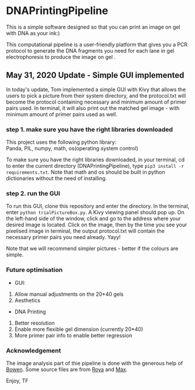 # DNAPrintingPipeline

This is a simple software designed so that you can print an image on gel with DNA as your ink:)

This computational pipeline is a user-friendly platform that gives you a PCR protocol to generate the DNA fragments you need for each lane in gel electrophoresis to produce the image on gel .

## May 31, 2020 Update - Simple GUI implemented
In today's update, Tom implemented a simple GUI with Kivy that allows the users to pick a picture from their system directory, and the protocol.txt will become the protocol containing necessary and minimum amount of primer pairs used. In terminal, it will also print out the matched gel image - with minimum amount of primer pairs used as well.

### step 1. make sure you have the right libraries downloaded
This project uses the following python library:  
Panda, PIL, numpy, math, os(operating system control)  

To make sure you have the right libraries downloaded, in your terminal, cd to enter the current directory (DNAPrintingPipeline), type `pip3 install -r requirements.txt`. Note that math and os should be built in python dictionaries without the need of installing.  

### step 2. run the GUI

To run this GUI, clone this repository and enter the directory. In the terminal, enter `python trialPictureBox.py`. A Kivy viewing panel should pop up. On the left-hand side of the window, click and go to the address where your desired image is located. Click on the image, then by the time you see your pixelised image in terminal, the output protocol.txt will contain the necessary primer pairs you need already. Yayy!

Note that we will recommend simpler pictures - better if the colours are simple.  

### Future optimisation
- GUI:
1. Allow manual adjustments on the 20*40 gels
2. Aesthetics
- DNA Printing
1. Better resolution
2. Enable more flexible gel dimension (currently 20\*40)
3. More primer pair info to enable better regression


### Acknowledgement
The image analysis part of thie pipeline is done with the generous help of [Bowen](https://github.com/JiangBowen0008). Some source files are from [Roya](https://github.com/ramininaieni) and [Max](https://github.com/maxschommer).

Enjoy,
TF
